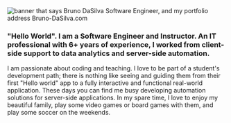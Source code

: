 <img src="https://res.cloudinary.com/duprwuo4j/image/upload/v1603401072/Logo/brunodasilva_gftoag.gif" alt="banner that says Bruno DaSilva Software Engineer, and my portfolio address Bruno-DaSilva.com">


### "Hello World". I am a Software Engineer and Instructor. An IT professional with 6+ years of experience, I worked from client-side support to data analytics and server-side automation. 


I am passionate about coding and teaching. I love to be part of a student's development path; there is nothing like seeing and guiding them from their first "Hello world" app to a fully interactive and functional real-world application. These days you can find me busy developing automation solutions for server-side applications. In my spare time, I love to enjoy my beautiful family, play some video games or board games with them, and play some soccer on the weekends.
